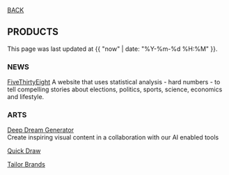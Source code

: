 [BACK](../)

## PRODUCTS
This page was last updated at {{ "now" | date: "%Y-%m-%d %H:%M" }}.
<br>

### NEWS

[FiveThirtyEight](https://fivethirtyeight.com/)
A website that uses statistical analysis - hard numbers - to tell compelling stories about elections, politics, sports, science, economics and lifestyle.


### ARTS

[Deep Dream Generator](https://deepdreamgenerator.com/)  
Create inspiring visual content in a collaboration with our AI enabled tools

[Quick Draw](https://quickdraw.withgoogle.com/)  

[Tailor Brands](https://www.tailorbrands.com/)  